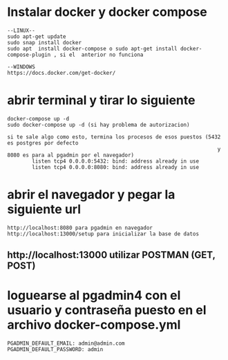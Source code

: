 # Instalar docker y docker compose
    --LINUX--
    sudo apt-get update 
    sudo snap install docker            
    sudo apt  install docker-compose o sudo apt-get install docker-compose-plugin , si el  anterior no funciona

    --WINDOWS
    https://docs.docker.com/get-docker/

# abrir terminal y tirar lo siguiente
    docker-compose up -d
    sudo docker-compose up -d (si hay problema de autorizacion)

    si te sale algo como esto, termina los procesos de esos puestos (5432 es postgres por defecto 
                                                                        y 8080 es para al pgadmin por el navegador)
            listen tcp4 0.0.0.0:5432: bind: address already in use
            listen tcp4 0.0.0.0:8080: bind: address already in use

# abrir el navegador y pegar la siguiente url
    http://localhost:8080 para pgadmin en navegador
    http://localhost:13000/setup para inicializar la base de datos
 ##   http://localhost:13000 utilizar POSTMAN (GET, POST)

# loguearse al pgadmin4 con el usuario y contraseña puesto en el archivo docker-compose.yml
    PGADMIN_DEFAULT_EMAIL: admin@admin.com
    PGADMIN_DEFAULT_PASSWORD: admin

